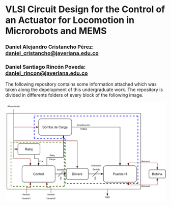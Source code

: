 # VLSI Circuit Design for the Control of an Actuator for Locomotion in Microrobots and MEMS

### Daniel Alejandro Cristancho Pérez: daniel_cristancho@javeriana.edu.co
### Daniel Santiago Rincón Poveda: daniel_rincon@javeriana.edu.co

The following repository contains some information attached which was taken along the depelopment of this undergraduate work. The repository is divided in differents folders of every block of the following image.

![BlockDiagram](https://raw.githubusercontent.com/falacod/codigos-trabajo-de-grado/main/DiagramaBloques-Definitivo.png)